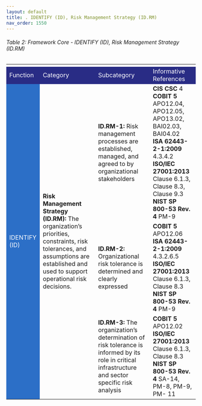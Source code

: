 ```yaml
---
layout: default
title: . IDENTIFY (ID), Risk Management Strategy (ID.RM) 
nav_order: 1550 
---
```


###### Table 2: Framework Core - IDENTIFY (ID), Risk Management Strategy (ID.RM) 
<table>
  <tr>
    <td>
    </td>
    <td>
    </td>
    <td>
    </td>
    <td>
    </td>
    <td>
    </td>
    <td>
    </td>
    <td>
    </td>
    <td>
    </td>
  </tr>
  <tr>
    <td style="background-color:#292c85">
<span style="color:#ffffff">Function</span>
    </td>
    <td colspan="2" style="background-color:#292c85">
<span style="color:#ffffff">Category</span>
    </td>
    <td colspan="2" style="background-color:#292c85">
<span style="color:#ffffff">Subcategory</span>
    </td>
    <td colspan="3" style="background-color:#292c85">
<span style="color:#ffffff">Informative References</span>
    </td>
  </tr>
  <tr>
    <td rowspan="3" style="background-color:#2c6fc7">
<span style="color:#ffffff">IDENTIFY (ID)</span>
    </td>
    <td colspan="2" rowspan="3">
<span style="font-weight:bold">Risk Management Strategy (ID.RM):</span> The organization’s priorities, constraints, risk tolerances, and assumptions are established and used to support operational risk decisions.
    </td>
    <td colspan="2">
<span style="font-weight:bold">ID.RM-1:</span> Risk management processes are established, managed, and agreed to by organizational stakeholders
    </td>
    <td colspan="3">
<span style="font-weight:bold">CIS CSC</span> 4<br>
<span style="font-weight:bold">COBIT 5</span> APO12.04, APO12.05, APO13.02, BAI02.03, BAI04.02<br>
<span style="font-weight:bold">ISA 62443-2-1:2009</span> 4.3.4.2<br>
<span style="font-weight:bold">ISO/IEC 27001:2013</span> Clause 6.1.3, Clause 8.3, Clause 9.3<br>
<span style="font-weight:bold">NIST SP 800-53 Rev. 4</span> PM-9<br>
    </td>
  </tr>
  <tr>
    <td colspan="2">
<span style="font-weight:bold">ID.RM-2:</span> Organizational risk tolerance is determined and clearly expressed
    </td>
    <td colspan="3">
<span style="font-weight:bold">COBIT 5</span> APO12.06<br>
<span style="font-weight:bold">ISA 62443-2-1:2009</span> 4.3.2.6.5<br>
<span style="font-weight:bold">ISO/IEC 27001:2013</span> Clause 6.1.3, Clause 8.3<br>
<span style="font-weight:bold">NIST SP 800-53 Rev. 4</span> PM-9<br>
    </td>
  </tr>
  <tr>
    <td colspan="2">
<span style="font-weight:bold">ID.RM-3:</span> The organization’s determination of risk tolerance is informed by its role in critical infrastructure and sector specific risk analysis
    </td>
    <td colspan="3">
<span style="font-weight:bold">COBIT 5</span> APO12.02<br>
<span style="font-weight:bold">ISO/IEC 27001:2013</span> Clause 6.1.3, Clause 8.3<br>
<span style="font-weight:bold">NIST SP 800-53 Rev. 4</span> SA-14, PM-8, PM-9, PM- 11<br>
    </td>
  </tr>
</table>
